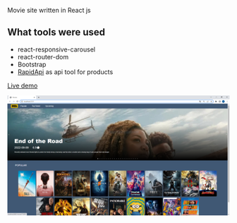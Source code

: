  Movie site written in React js

## What tools were used
- react-responsive-carousel
- react-router-dom
- Bootstrap
- [RapidApi](https://fakestoreapi.com) as api tool for products

[Live demo](https://front-end-50-projects-on-react-js.vercel.app/)

![image info](https://github.com/Iskender-Garajayev/Front-end-50-projects-on-ReactJS/blob/main/movie-app/src/Pages/Home/1.PNG)

